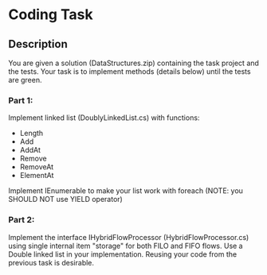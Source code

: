 ﻿# Coding Task
## Description
You are given a solution (DataStructures.zip) containing the task project and the tests. Your task is to implement methods (details below) until the tests are green.

### Part 1:

Implement linked list (DoublyLinkedList.cs) with functions:
* Length
* Add
* AddAt
* Remove
* RemoveAt
* ElementAt

Implement IEnumerable to make your list work with foreach (NOTE: you SHOULD NOT use YIELD operator)

### Part 2:
Implement the interface IHybridFlowProcessor<T> (HybridFlowProcessor.cs) using single internal item "storage" for both FILO and FIFO flows. Use a Double linked list in your implementation. Reusing your code from the previous task is desirable.